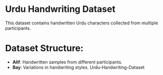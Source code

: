 # Urdu Handwriting Dataset
This dataset contains handwritten Urdu characters collected from multiple participants.

# Dataset Structure:
- **Alif**: Handwritten samples from different participants.
- **Bay**: Variations in handwriting styles. Urdu-Handwriting-Dataset
